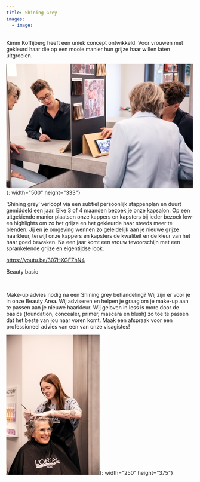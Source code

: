 ```yaml
---
title: Shining Grey
images:
  - image:
---
```


Kimm Koffijberg heeft een uniek concept ontwikkeld. Voor vrouwen met gekleurd haar die op een mooie manier hun grijze haar willen laten uitgroeien.

![](/uploads/kapper-amsterdam-koffijberg-hairdressers-grijs-haar.jpg){: width="500" height="333"}

‘Shining grey’ verloopt via een subtiel persoonlijk stappenplan en duurt gemiddeld een jaar. Elke 3 of 4 maanden bezoek je onze kapsalon. Op een uitgekiende manier plaatsen onze kappers en kapsters bij ieder bezoek low- en highlights om zo het grijze en het gekleurde haar steeds meer te blenden. Jij en je omgeving wennen zo geleidelijk aan je nieuwe grijze haarkleur, terwijl onze kappers en kapsters de kwaliteit en de kleur van het haar goed bewaken. Na een jaar komt een vrouw tevoorschijn met een sprankelende grijze en eigentijdse look.

https://youtu.be/307HXGFZhN4

Beauty basic

&nbsp;

Make-up advies nodig na een Shining grey behandeling? Wij zijn er voor je in onze Beauty Area. Wij adviseren en helpen je graag om je make-up aan te passen aan je nieuwe haarkleur. Wij geloven in less is more door de basics (foundation, concealer, primer, mascara en blush) zo toe te passen dat het beste van jou naar voren komt. Maak een afspraak voor een professioneel advies van een van onze visagistes\!

![](/uploads/kapper-amsterdam-koffijberg-hairdressers-grijs-haar-2.jpg){: width="250" height="375"}
